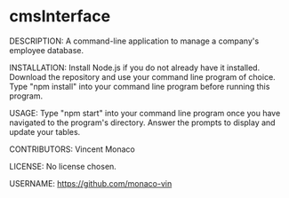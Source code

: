 # cmsInterface

DESCRIPTION:
A command-line application to manage a company's employee database.

INSTALLATION:
Install Node.js if you do not already have it installed. Download the repository and use your command line program of choice. Type "npm install" into your command line program before running this program.

USAGE:
Type "npm start" into your command line program once you have navigated to the program's directory. Answer the prompts to display and update your tables.

CONTRIBUTORS:
Vincent Monaco

LICENSE:
No license chosen.

USERNAME:
https://github.com/monaco-vin
